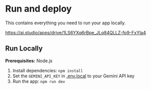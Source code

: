 # Run and deploy

This contains everything you need to run your app locally.

https://ai.studio/apps/drive/1LS6YXq6rBpe_JLq84QLLZ-fp9-FxYla4

## Run Locally

**Prerequisites:**  Node.js


1. Install dependencies:
   `npm install`
2. Set the `GEMINI_API_KEY` in [.env.local](.env.local) to your Gemini API key
3. Run the app:
   `npm run dev`
